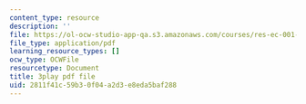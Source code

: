 ```yaml
---
content_type: resource
description: ''
file: https://ol-ocw-studio-app-qa.s3.amazonaws.com/courses/res-ec-001-exploring-fairness-in-machine-learning-for-international-development-spring-2020/2811f41c59b30f04a2d3e8eda5baf288_CaoJ_Z4g7FQ.pdf
file_type: application/pdf
learning_resource_types: []
ocw_type: OCWFile
resourcetype: Document
title: 3play pdf file
uid: 2811f41c-59b3-0f04-a2d3-e8eda5baf288
---
```

